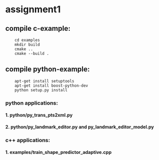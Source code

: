 # assignment1
## compile c-example:
```
    cd examples
    mkdir build
    cmake ..
    cmake --build .
```
## compile python-example:
```
    apt-get install setuptools
    apt-get install boost-python-dev
    python setup.py install
```
### python applications:
#### 1. python/py_trans_pts2xml.py
#### 2. python/py_landmark_editor.py and py_landmark_editor_model.py

### c++ applications:
#### 1. examples/train_shape_predictor_adaptive.cpp

